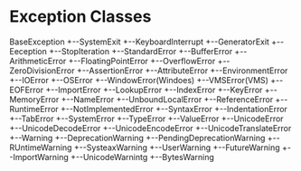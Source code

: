 # Exception Classes

BaseException
+--SystemExit
+--KeyboardInterrupt
+--GeneratorExit
+--Eeception
	+--StopIteration
	+--StandardError
		+--BufferError
		+--ArithmeticError
			+--FloatingPointError
			+--OverflowError
			+--ZeroDivisionError
		+--AssertionError
		+--AttributeError
		+--EnvironmentError
			+--IOError
			+--OSError
				+--WindowError(Windoes)
				+--VMSError(VMS)
		+--EOFError
		+--ImportError
		+--LookupError
			+--IndexError
			+--KeyError
		+--MemoryError
		+--NameError
			+--UnboundLocalError
		+--ReferenceError
		+--RuntimeError
			+--NotImplementedError
		+--SyntaxError
			+--IndentationError
				+--TabError
		+--SystemError
		+--TypeError
		+--ValueError
			+--UnicodeError
				+--UnicodeDecodeError
				+--UnicodeEncodeError
				+--UnicodeTranslateError
	+--Warning
		+--DeprecationWarning
		+--PendingDeprecationWarning
		+--RUntimeWarning
		+--SysteaxWarning
		+--UserWarning
		+--FutureWarning
		+--ImportWarning
		+--UnicodeWarnintg
		+--BytesWarning
